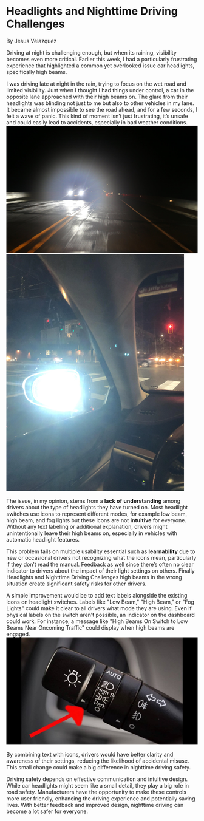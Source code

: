 # Headlights and Nighttime Driving Challenges 
By Jesus Velazquez 

Driving at night is challenging enough, but when its raining, visibility becomes even more critical. Earlier this week, I had a particularly frustrating experience that highlighted a common yet overlooked issue car headlights, specifically high beams. 

I was driving late at night in the rain, trying to focus on the wet road and limited visibility. Just when I thought I had things under control, a car in the opposite lane approached with their high beams on. The glare from their headlights was blinding not just to me but also to other vehicles in my lane. It became almost impossible to see the road ahead, and for a few seconds, I felt a wave of panic. This kind of moment isn’t just frustrating, it’s unsafe and could easily lead to accidents, especially in bad weather conditions. 
![Alt text](https://github.com/UsabilityEngineering/ux-journal-jmvelazquez2/blob/main/assets/car1.png)
![Alt text](https://github.com/UsabilityEngineering/ux-journal-jmvelazquez2/blob/main/assets/car2.png)
 

 

The issue, in my opinion, stems from a **lack** **of** **understanding** among drivers about the type of headlights they have turned on. Most headlight switches use icons to represent different modes, for example low beam, high beam, and fog lights but these icons are not **intuitive** for everyone. Without any text labeling or additional explanation, drivers might unintentionally leave their high beams on, especially in vehicles with automatic headlight features. 

This problem fails on multiple usability essential such as **learnability** due to new or occasional drivers not recognizing what the icons mean, particularly if they don’t read the manual. Feedback as well since there’s often no clear indicator to drivers about the impact of their light settings on others. Finally Headlights and Nighttime Driving Challenges high beams in the wrong situation create significant safety risks for other drivers. 

A simple improvement would be to add text labels alongside the existing icons on headlight switches. Labels like "Low Beam," "High Beam," or "Fog Lights" could make it clear to all drivers what mode they are using. Even if physical labels on the switch aren’t possible, an indicator on the dashboard could work. For instance, a message like "High Beams On Switch to Low Beams Near Oncoming Traffic" could display when high beams are engaged. 
![Alt text](https://github.com/UsabilityEngineering/ux-journal-jmvelazquez2/blob/main/assets/car3.jpg)
 

By combining text with icons, drivers would have better clarity and awareness of their settings, reducing the likelihood of accidental misuse. This small change could make a big difference in nighttime driving safety. 

Driving safety depends on effective communication and intuitive design. While car headlights might seem like a small detail, they play a big role in road safety. Manufacturers have the opportunity to make these controls more user friendly, enhancing the driving experience and potentially saving lives. With better feedback and improved design, nighttime driving can become a lot safer for everyone. 

